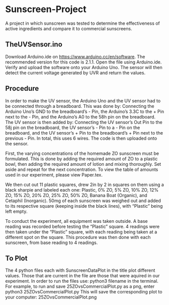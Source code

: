 # Sunscreen-Project
A project in which sunscreen was tested to determine the effectiveness of active ingredients and compare it to commercial sunscreens.
## TheUVSensor.ino
Download Arduino.ide on https://www.arduino.cc/en/software. The recommended version for this code is 2.1.1. Open the file using Arduino.ide. Verify and upload the software onto your Arduino Uno. The sensor will then detect the current voltage generated by UVR and return the values.
## Procedure
In order to make the UV sensor, the Arduino Uno and the UV sensor had to be connected through a breadboard. This was done by: Connecting the Arduino Uno’s GND to the breadboard’s - Pin, the Arduino’s 3.3C to the + Pin next to the - Pin, and the Arduino’s A0 to the 58h pin on the breadboard. The UV sensor is then added by: Connecting the UV sensor’s Out Pin to the 58j pin on the breadboard, the UV sensor’s - Pin to a - Pin on the breadboard, and the UV sensor’s + Pin to the breadboard’s + Pin next to the previous - Pin. In total, this uses 6 wires. The code is then uploaded onto the sensor.

First, the varying concentrations of the homemade ZO sunscreen must be formulated. This is done by adding the required amount of ZO to a plastic bowl, then adding the required amount of lotion and mixing thoroughly. Set aside and repeat for the next concentration. To view the table of amounts used in our experiment, please view Paper.tex.

We then cut out 11 plastic squares, drew 2in by 2 in squares on them using a black sharpie and labeled each one: Plastic, 0% ZO, 5% ZO, 10% ZO, 12% ZO, 15% ZO, 20% ZO, 25% ZO, 50% ZO, Banana Boat (Organic), and Cetaphil (Inorganic). 50mg of each sunscreen was weighed out and added to its respective square (keeping inside the black lines), with “Plastic” being left empty. 

To conduct the experiment, all equipment was taken outside. A base reading was recorded before testing the “Plastic” square. 4 readings were then taken under the “Plastic” square, with each reading being taken at a different spot on the square. This procedure was then done with each sunscreen, from base reading to 4 readings. 

## To Plot
The 4 python files each with SunscreenDataPlot in the title plot different values. Those that are current in the file are those that were aquired in our experiment. In order to run the files use:
python3 filename
in the terminal. For example, to run and save 25ZOvsCommercialPlot.py as a png, enter
python3 25ZOvsCommercialPlot.py
This will save the corresponding plot to your computer: 25ZOvsCommercialPlot.png
